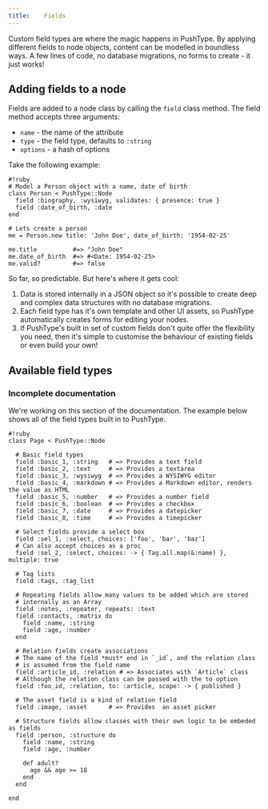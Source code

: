 ```yaml
---
title:    Fields
---
```


Custom field types are where the magic happens in PushType. By applying different fields to node objects, content can be modelled in boundless ways. A few lines of code, no database migrations, no forms to create - it just works!

## Adding fields to a node

Fields are added to a node class by calling the `field` class method. The field method accepts three arguments:

* `name` - the name of the attribute
* `type` - the field type, defaults to `:string`
* `options` - a hash of options

Take the following example:
  
    #!ruby
    # Model a Person object with a name, date of birth
    class Person < PushType::Node
      field :biography, :wysiwyg, validates: { presence: true }
      field :date_of_birth, :date
    end
    
    # Lets create a person
    me = Person.new title: 'John Doe', date_of_birth: '1954-02-25'
    
    me.title          #=> "John Doe"
    me.date_of_birth  #=> #<Date: 1954-02-25>
    me.valid?         #=> false

So far, so predictable. But here's where it gets cool:

1. Data is stored internally in a JSON object so it's possible to create deep and complex data structures with no database migrations.
2. Each field type has it's own template and other UI assets, so PushType automatically creates forms for editing your nodes.
3. If PushType's built in set of custom fields don't quite offer the flexibility you need, then it's simple to customise the behaviour of existing fields or even build your own!


## Available field types

<div class="panel callout warning">
  <h3>Incomplete documentation</h3>
  <p>We're working on this section of the documentation. The example below shows all of the field types built in to PushType.</p>
</div>

    #!ruby
    class Page < PushType::Node

      # Basic field types
      field :basic_1, :string   # => Provides a text field
      field :basic_2, :text     # => Provides a textarea
      field :basic_3, :wysiwyg  # => Provides a WYSIWYG editor
      field :basic_4, :markdown # => Provides a Markdown editor, renders the value as HTML
      field :basic_5, :number   # => Provides a number field
      field :basic_6, :boolean  # => Provides a checkbox
      field :basic_7, :date     # => Provides a datepicker
      field :basic_8, :time     # => Provides a timepicker

      # Select fields provide a select box
      field :sel_1, :select, choices: ['foo', 'bar', 'baz']
      # Can also accept choices as a proc
      field :sel_2, :select, choices: -> { Tag.all.map(&:name) }, multiple: true

      # Tag lists
      field :tags, :tag_list

      # Repeating fields allow many values to be added which are stored
      # internally as an Array
      field :notes, :repeater, repeats: :text
      field :contacts, :matrix do
        field :name, :string
        field :age, :number
      end

      # Relation fields create associations
      # The name of the field *must* end in `_id`, and the relation class
      # is assumed from the field name
      field :article_id, :relation # => Associates with `Article` class
      # Although the relation class can be passed with the to option
      field :foo_id, :relation, to: :article, scope: -> { published }

      # The asset field is a kind of relation field
      field :image, :asset      # => Provides  an asset picker

      # Structure fields allow classes with their own logic to be embeded as fields
      field :person, :structure do
        field :name, :string
        field :age, :number

        def adult?
          age && age >= 18
        end
      end

    end
